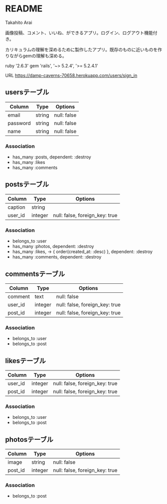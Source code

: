 # README

Takahito Arai

画像投稿、コメント、いいね、ができるアプリ。ログイン、ログアウト機能付き。

カリキュラムの理解を深めるために製作したアプリ。既存のものに近いものを作りながらgemの理解も深める。

ruby '2.6.3'
gem 'rails', '~> 5.2.4', '>= 5.2.4.1'

URL https://damp-caverns-70658.herokuapp.com/users/sign_in

## usersテーブル
|Column|Type|Options|
|------|----|-------|
|email|string|null: false|
|password|string|null: false|
|name|string|null: false|
### Association
  - has_many :posts, dependent: :destroy
  - has_many :likes
  - has_many :comments

## postsテーブル
|Column|Type|Options|
|------|----|-------|
|caption|string||
|user_id|integer|null: false, foreign_key: true|
### Association
  - belongs_to :user
  - has_many :photos, dependent: :destroy
  - has_many :likes, -> { order(created_at: :desc) }, dependent: :destroy
  - has_many :comments, dependent: :destroy

## commentsテーブル
|Column|Type|Options|
|------|----|-------|
|comment|text|null: false|
|user_id|integer|null: false, foreign_key: true|
|post_id|integer|null: false, foreign_key: true|
### Association
  - belongs_to :user
  - belongs_to :post

## likesテーブル
|Column|Type|Options|
|------|----|-------|
|user_id|integer|null: false, foreign_key: true|
|post_id|integer|null: false, foreign_key: true|
### Association
  - belongs_to :user
  - belongs_to :post

## photosテーブル
|Column|Type|Options|
|------|----|-------|
|image|string|null: false|
|post_id|integer|null: false, foreign_key: true|
### Association
  - belongs_to :post
